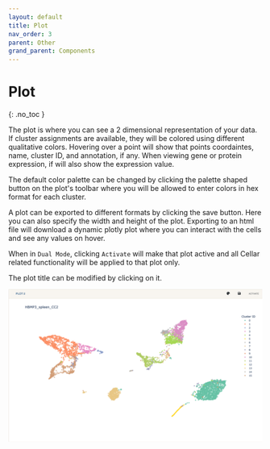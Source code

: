 ```yaml
---
layout: default
title: Plot
nav_order: 3
parent: Other
grand_parent: Components
---
```


# Plot
{: .no_toc }

The plot is where you can see a 2 dimensional representation of your data.
If cluster assignments are available, they will be colored using different
qualitative colors. Hovering over a point will show that points coordaintes,
name, cluster ID, and annotation, if any. When viewing gene or protein
expression, if will also show the expression value.

The default color palette can be changed by clicking the palette shaped
button on the plot's toolbar where you will be allowed to enter
colors in hex format for each cluster.

A plot can be exported to different formats by clicking the save button.
Here you can also specify the width and height of the plot. Exporting to
an html file will download a dynamic plotly plot where you can interact
with the cells and see any values on hover.

When in `Dual Mode`, clicking `Activate` will make that plot active
and all Cellar related functionality will be applied to that plot only.

The plot title can be modified by clicking on it.

<img src="../../../images/plot-ui.png" class="center"/>